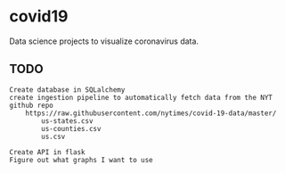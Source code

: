 # covid19
Data science projects to visualize coronavirus data.


## TODO
    Create database in SQLalchemy
    create ingestion pipeline to automatically fetch data from the NYT github repo
        https://raw.githubusercontent.com/nytimes/covid-19-data/master/
            us-states.csv
            us-counties.csv
            us.csv

    Create API in flask
    Figure out what graphs I want to use



